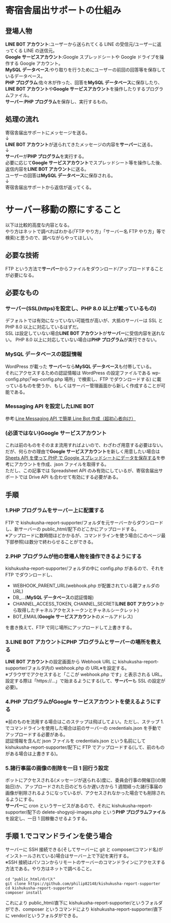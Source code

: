 # 寄宿舎届出サポートの仕組み

## 登場人物

**LINE BOT アカウント**:ユーザーから送られてくる LINE の受信元/ユーザーに返ってくる LINE の送信元。  
**Google サービスアカウント**:Google スプレッドシートや Google ドライブを操作する Google アカウント。  
**MySQL データベース**:やり取りを行うためにユーザーの前回の回答等を保存しているデータベース。  
**PHP プログラム**:佐々木が作った、回答を**MySQL データベース**に保存したり、**LINE BOT アカウント**や**Google サービスアカウント**を操作したりするプログラムファイル。  
**サーバー**:**PHP プログラム**を保存し、実行するもの。

## 処理の流れ

寄宿舎届出サポートにメッセージを送る。  
↓  
**LINE BOT アカウント**が送られてきたメッセージの内容を**サーバー**に送る。  
↓  
**サーバー**が**PHP プログラム**を実行する。  
必要に応じて**Google サービスアカウント**でスプレッドシート等を操作した後、返信内容を**LINE BOT アカウント**に送る。  
ユーザーの回答は**MySQL データベース**に保存される。  
↓  
寄宿舎届出サポートから返信が返ってくる。

# サーバー移動の際にすること

以下は比較的高度な内容となる。  
やり方はネットで調べればわかる(「FTP やり方」「サーバー名 FTP やり方」等で検索)と思うので、調べながらやってほしい。

## 必要な技術

FTP という方法で**サーバー**からファイルをダウンロード/アップロードすることが必要になる。

## 必要なもの

### **サーバー**(SSL(https)を設定し、PHP 8.0 以上が載っているもの)

デフォルトでは有効になっていない可能性が高いが、大抵のサーバーは SSL と PHP 8.0 以上に対応しているはずだ。  
SSL は設定していない場合**LINE BOT アカウント**が**サーバー**に受信内容を送れない。
PHP 8.0 以上に対応していない場合は**PHP プログラム**が実行できない。

### **MySQL データベース**の認証情報

WordPress が載った **サーバー**なら**MySQL データベース**も付帯している。  
それにアクセスするための認証情報は WordPress の設定ファイルである wp-config.php(「wp-config.php 場所」で検索し、FTP でダウンロードする) に載っているものを使うか、もしくはサーバー管理画面から新しく作成することが可能である。

### Messaging API を設定した**LINE BOT**

参考:[Line Messaging API で簡単 Line Bot 作成（超初心者向け）](https://qiita.com/YSFT_KOBE/items/8dc62ac40c5112df2ed3)

### (必須ではない)**Google サービスアカウント**

これは前のものをそのまま流用すればよいので、わざわざ用意する必要はない。  
だが、何らかの理由で**Google サービスアカウント**を新しく用意したい場合は[Sheets API を使って PHP で Google スプレッドシートにデータを保存する](https://bashalog.c-brains.jp/19/04/12-101500.php)を参考にアカウントを作成、json ファイルを取得する。  
ただし、この記事では Spreadsheet API のみ有効にしているが、寄宿舎届出サポートでは Drive API も合わせて有効にする必要がある。

## 手順

### 1.**PHP プログラム**を**サーバー**上に配置する

FTP で kishukusha-report-supporter/フォルダを元サーバーからダウンロードし、新サーバーの public_html/配下のどこかにアップロードする。  
※アップロードに数時間ほどかかるが、コマンドラインを使う場合(このページ最下部参照)は数分で終わらせることができる。

### 2.**PHP プログラム**が他の登場人物を操作できるようにする

kishukusha-report-supporter/フォルダの中に config.php があるので、それを FTP でダウンロードし、

- WEBHOOK_PARENT_URL(webhook.php が配置されている親フォルダの URL)
- DB\_...(**MySQL データベース**の認証情報)
- CHANNEL_ACCESS_TOKEN, CHANNEL_SECRET(**LINE BOT アカウント**から取得したチャネルアクセストークンとチャネルシークレット)
- BOT_EMAIL(**Google サービスアカウント**のメールアドレス)

を書き換えて、FTP で同じ場所にアップロードして上書きする。

### 3.**LINE BOT アカウント**に**PHP プログラム**と**サーバー**の場所を教える

**LINE BOT アカウント**の設定画面から Webhook URL に kishukusha-report-supporter/フォルダ内の webhook.php の URL※を設定する。  
※ブラウザでアクセスすると「ここが webhook.php です」と表示される URL。  
設定する際は「https://...」で始まるようにする(して、**サーバー**も SSL の設定が必要)。

### 4.**PHP プログラム**が**Google サービスアカウント**を使えるようにする

※前のものを流用する場合はこのステップは飛ばしてよい。ただし、ステップ 1.でコマンドラインを使用した場合は前のサーバーの credentials.json を手動でアップロードする必要がある。  
認証情報を含んだ json ファイルを credentials.json という名前にして kishukusha-report-supporter/配下に FTP でアップロードする(して、前のものがある場合は上書きする)。

### 5.諸行事届の画像の削除を一日 1 回行う設定

ボットにアクセスされる(メッセージが送られる)度に、委員会行事の開催日(の開始日)か、アップロードされた日のどちらか遅い方から 1 週間経った諸行事届の画像が削除されるようになっているが、アクセスされなかった場合でも削除されるようにする。  
**サーバー**に cron というサービスがあるので、それに kishukusha-report-supporter/配下の delete-shogyoji-images.php という**PHP プログラムファイル**を設定し、一日 1 回稼働させるようする。

## 手順 1.でコマンドラインを使う場合

サーバーに SSH 接続できる(そしてサーバーに git と composer(コマンド名)がインストールされている)場合はサーバー上で下記を実行する。  
※SSH 接続はパソコンからリモートのサーバーのコマンドラインにアクセスする方法である。やり方はネットで調べること。

```shell
cd "public_html/のパス"
git clone https://github.com/philip82148/kishukusha-report-supporter
cd kishukusha-report-supporter
composer install
```

これにより public_html/直下に kishukusha-report-supporter/というフォルダができ、composer というコマンドにより kishukusha-report-supporter/直下に vendor/というフォルダができる。
